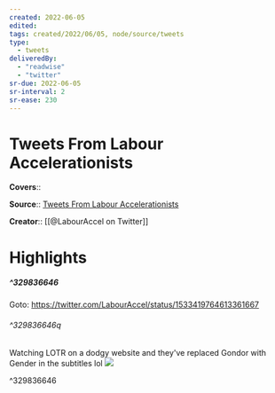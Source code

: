 ```yaml
---
created: 2022-06-05
edited:
tags: created/2022/06/05, node/source/tweets
type: 
  - tweets
deliveredBy: 
  - "readwise"
  - "twitter"
sr-due: 2022-06-05
sr-interval: 2
sr-ease: 230
---
```

# Tweets From Labour Accelerationists

**Covers**:: 

**Source**:: [Tweets From Labour Accelerationists](https://twitter.com/LabourAccel)

**Creator**:: [[@LabourAccel on Twitter]]

# Highlights
##### ^329836646


Goto: https://twitter.com/LabourAccel/status/1533419764613361667  

###### ^329836646q

Watching LOTR on a dodgy website and they've replaced Gondor with Gender in the subtitles lol 
![](https://pbs.twimg.com/media/FUfNJhnWYAAINzK.jpg) 

^329836646

